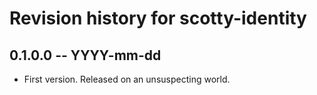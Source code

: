 # Revision history for scotty-identity

## 0.1.0.0  -- YYYY-mm-dd

* First version. Released on an unsuspecting world.
